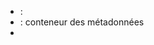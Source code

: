 <!-- "tag" = "balise" en anglais -->

- <html> :
- <head> : conteneur des métadonnées
- <title> : nom de l'onglet
- <style> :
- <script> :


- <body> : conteneur des éléments visibles
- <h1> à <h6> :
- <p> :
- <image> :
- <button> :
- <a> :
- <div> :
- <form> : conteneur des input/label
- <label> :
- <input> :

<!-- N'hésite pas à en ajouter si j'en oublie -->
